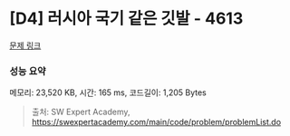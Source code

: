 # [D4] 러시아 국기 같은 깃발 - 4613 

[문제 링크](https://swexpertacademy.com/main/code/problem/problemDetail.do?contestProbId=AWQl9TIK8qoDFAXj) 

### 성능 요약

메모리: 23,520 KB, 시간: 165 ms, 코드길이: 1,205 Bytes



> 출처: SW Expert Academy, https://swexpertacademy.com/main/code/problem/problemList.do